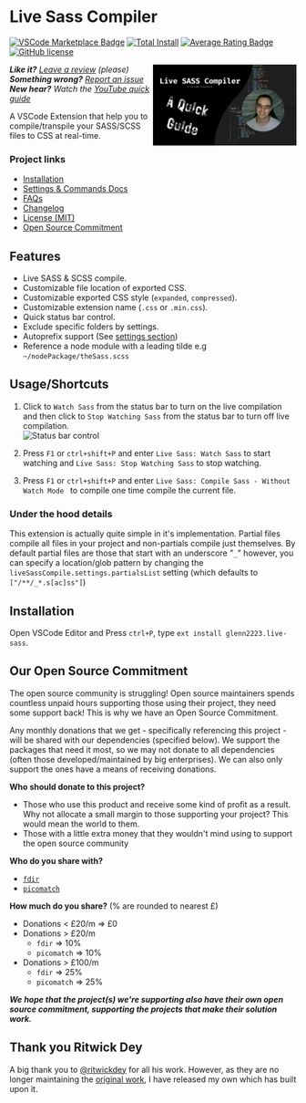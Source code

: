 # Live Sass Compiler

[![VSCode Marketplace Badge](https://img.shields.io/vscode-marketplace/v/glenn2223.live-sass.svg?label=VSCode%20Marketplace&style=flat-square)](https://marketplace.visualstudio.com/items?itemName=glenn2223.live-sass) [![Total Install](https://img.shields.io/vscode-marketplace/d/glenn2223.live-sass.svg?style=flat-square)](https://marketplace.visualstudio.com/items?itemName=glenn2223.live-sass) [![Average Rating Badge](https://img.shields.io/vscode-marketplace/r/glenn2223.live-sass.svg?style=flat-square)](https://marketplace.visualstudio.com/items?itemName=glenn2223.live-sass) [![GitHub license](https://img.shields.io/badge/license-MIT-blue.svg?style=flat-square)](https://github.com/glenn2223/vscode-live-sass-compiler/)

[<img align="right" style="width:50%" src="https://github.com/glenn2223/vscode-live-sass-compiler/raw/HEAD/images/thumbnail-quick-guide.png" title="Watch the YouTube video">](https://youtu.be/9J__JAgQbS0)

_**Like it?** [Leave a review](https://marketplace.visualstudio.com/items?itemName=glenn2223.live-sass#review-details) (please)  
**Something wrong?** [Report an issue](https://github.com/glenn2223/vscode-live-sass-compiler/issues/new)  
**New hear?** Watch the [YouTube quick guide](https://youtu.be/9J__JAgQbS0)_

A VSCode Extension that help you to compile/transpile your SASS/SCSS files to CSS at real-time.

### Project links

-   [Installation](#installation)
-   [Settings & Commands Docs](https://github.com/glenn2223/vscode-live-sass-compiler/blob/HEAD/docs/settings.md)
-   [FAQs](https://github.com/glenn2223/vscode-live-sass-compiler/blob/HEAD/docs/faqs.md)
-   [Changelog](https://github.com/glenn2223/vscode-live-sass-compiler/blob/HEAD/CHANGELOG.md)
-   [License (MIT)](https://github.com/glenn2223/vscode-live-sass-compiler/blob/HEAD/LICENSE)
-   [Open Source Commitment](#our-open-source-commitment)

## Features

-   Live SASS & SCSS compile.
-   Customizable file location of exported CSS.
-   Customizable exported CSS style (`expanded`, `compressed`).
-   Customizable extension name (`.css` or `.min.css`).
-   Quick status bar control.
-   Exclude specific folders by settings.
-   Autoprefix support (See [settings section](https://github.com/glenn2223/vscode-live-sass-compiler/blob/HEAD/docs/settings.md#livesasscompilesettingsautoprefix))
-   Reference a node module with a leading tilde e.g `~/nodePackage/theSass.scss`

## Usage/Shortcuts

1. Click to `Watch Sass` from the status bar to turn on the live compilation and then click to `Stop Watching Sass` from the status bar to turn off live compilation.  
   ![Status bar control](https://github.com/glenn2223/vscode-live-sass-compiler/raw/HEAD/images/Screenshot/statusbar.jpg)

2. Press `F1` or `ctrl+shift+P` and enter `Live Sass: Watch Sass` to start watching and `Live Sass: Stop Watching Sass` to stop watching.
3. Press `F1` or `ctrl+shift+P` and enter `Live Sass: Compile Sass - Without Watch Mode ` to compile one time compile the current file.

### Under the hood details

This extension is actually quite simple in it's implementation. Partial files compile all files in your project and non-partials compile just themselves. By default partial files are those that start with an underscore "`_`" however, you can specify a location/glob pattern by changing the `liveSassCompile.settings.partialsList` setting (which defaults to `["/**/_*.s[ac]ss"]`)

## Installation

Open VSCode Editor and Press `ctrl+P`, type `ext install glenn2223.live-sass`.

## Our Open Source Commitment

The open source community is struggling! Open source maintainers spends countless unpaid hours supporting those using their project, they need some support back! This is why we have an Open Source Commitment.

Any monthly donations that we get - specifically referencing this project - will be shared with our dependencies (specified below). We support the packages that need it most, so we may not donate to all dependencies (often those developed/maintained by big enterprises). We can also only support the ones have a means of receiving donations.

**Who should donate to this project?**

-   Those who use this product and receive some kind of profit as a result. Why not allocate a small margin to those supporting your project? This would mean the world to them.
-   Those with a little extra money that they wouldn't mind using to support the open source community

**Who do you share with?**

-   [`fdir`](https://github.com/thecodrr/fdir)
-   [`picomatch`](https://github.com/micromatch/picomatch)

**How much do you share?** (% are rounded to nearest £)

-   Donations < £20/m => £0
-   Donations > £20/m
    -   `fdir` => 10%
    -   `picomatch` => 10%
-   Donations > £100/m
    -   `fdir` => 25%
    -   `picomatch` => 25%

**_We hope that the project(s) we're supporting also have their own open source commitment, supporting the projects that make their solution work._**

## Thank you Ritwick Dey

A big thank you to [@ritwickdey](https://github.com/ritwickdey) for all his work. However, as they are no longer maintaining the [original work](https://github.com/ritwickdey/vscode-live-sass-compiler), I have released my own which has built upon it.
